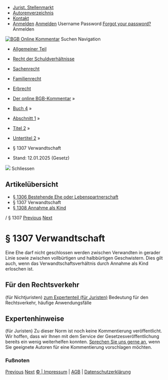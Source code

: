   * [Jurist. Stellenmarkt](https://bgb.kommentar.de/Buch-4/Abschnitt-1/Titel-2/Untertitel-2/</job-board> "Jurist. Stellenmarkt")
  * [Autorenverzeichnis](https://bgb.kommentar.de/Buch-4/Abschnitt-1/Titel-2/Untertitel-2/</Autorenverzeichnis> "Autorenverzeichnis")
  * [Kontakt](https://bgb.kommentar.de/Buch-4/Abschnitt-1/Titel-2/Untertitel-2/</Kontakt>)
  * [Anmelden](https://bgb.kommentar.de/Buch-4/Abschnitt-1/Titel-2/Untertitel-2/<#login> "show login form") [Anmelden](https://bgb.kommentar.de/Buch-4/Abschnitt-1/Titel-2/Untertitel-2/<#> "hide login form") Username Password
[Forgot your password?](https://bgb.kommentar.de/Buch-4/Abschnitt-1/Titel-2/Untertitel-2/</user/forgotpassword>) Anmelden 


[![BGB Online Kommentar](https://bgb.kommentar.de/extension/bgb/design/bgb/images/logo.png)](https://bgb.kommentar.de/Buch-4/Abschnitt-1/Titel-2/Untertitel-2/</> "BGB Online Kommentar")
Suchen
Navigation
  * [Allgemeiner Teil](https://bgb.kommentar.de/Buch-4/Abschnitt-1/Titel-2/Untertitel-2/</Buch-1>)
  * [Recht der Schuldverhältnisse](https://bgb.kommentar.de/Buch-4/Abschnitt-1/Titel-2/Untertitel-2/</Buch-2>)
  * [Sachenrecht](https://bgb.kommentar.de/Buch-4/Abschnitt-1/Titel-2/Untertitel-2/</Buch-3>)
  * [Familienrecht](https://bgb.kommentar.de/Buch-4/Abschnitt-1/Titel-2/Untertitel-2/</Buch-4>)
  * [Erbrecht](https://bgb.kommentar.de/Buch-4/Abschnitt-1/Titel-2/Untertitel-2/</Buch-5>)


  * [Der online BGB-Kommentar](https://bgb.kommentar.de/Buch-4/Abschnitt-1/Titel-2/Untertitel-2/</>) »
  * [Buch 4](https://bgb.kommentar.de/Buch-4/Abschnitt-1/Titel-2/Untertitel-2/</Buch-4>) »
  * [Abschnitt 1](https://bgb.kommentar.de/Buch-4/Abschnitt-1/Titel-2/Untertitel-2/</Buch-4/Abschnitt-1>) »
  * [Titel 2](https://bgb.kommentar.de/Buch-4/Abschnitt-1/Titel-2/Untertitel-2/</Buch-4/Abschnitt-1/Titel-2>) »
  * [Untertitel 2](https://bgb.kommentar.de/Buch-4/Abschnitt-1/Titel-2/Untertitel-2/</Buch-4/Abschnitt-1/Titel-2/Untertitel-2>) »
  * § 1307 Verwandtschaft 
  * Stand: 12.01.2025 (Gesetz) 


![](https://vg01.met.vgwort.de/na/1c9909529ead4f509072c06d9081a7d5)
Schliessen 
## Artikelübersicht
  * [ § 1306 Bestehende Ehe oder Lebenspartnerschaft ](https://bgb.kommentar.de/Buch-4/Abschnitt-1/Titel-2/Untertitel-2/</Buch-4/Abschnitt-1/Titel-2/Untertitel-2/Bestehende-Ehe-oder-Lebenspartnerschaft>)
  * § 1307 Verwandtschaft 
  * [ § 1308 Annahme als Kind ](https://bgb.kommentar.de/Buch-4/Abschnitt-1/Titel-2/Untertitel-2/</Buch-4/Abschnitt-1/Titel-2/Untertitel-2/Annahme-als-Kind>)


/ § 1307 
[Previous](https://bgb.kommentar.de/Buch-4/Abschnitt-1/Titel-2/Untertitel-2/</Buch-4/Abschnitt-1/Titel-2/Untertitel-2/Bestehende-Ehe-oder-Lebenspartnerschaft> "§ 1306 Bestehende Ehe oder Lebenspartnerschaft") [Next](https://bgb.kommentar.de/Buch-4/Abschnitt-1/Titel-2/Untertitel-2/</Buch-4/Abschnitt-1/Titel-2/Untertitel-2/Annahme-als-Kind> "§ 1308 Annahme als Kind")
# § 1307 Verwandtschaft
Eine Ehe darf nicht geschlossen werden zwischen Verwandten in gerader Linie sowie zwischen vollbürtigen und halbbürtigen Geschwistern. Dies gilt auch, wenn das Verwandtschaftsverhältnis durch Annahme als Kind erloschen ist.
## Für den Rechtsverkehr 
(für Nichtjuristen)
[zum Expertenteil (für Juristen)](https://bgb.kommentar.de/Buch-4/Abschnitt-1/Titel-2/Untertitel-2/<#expertenhinweise>)
Bedeutung für den Rechtsverkehr, häufige Anwendungsfälle
## Expertenhinweise
(für Juristen)
Zu dieser Norm ist noch keine Kommentierung veröffentlicht. Wir hoffen, dass wir Ihnen mit dem Service der Gesetzesveröffentlichung bereits ein wenig weiterhelfen konnten. [Sprechen Sie uns gerne an](https://bgb.kommentar.de/Buch-4/Abschnitt-1/Titel-2/Untertitel-2/</Kontakt>), wenn Sie geeignete Autoren für eine Kommentierung vorschlagen möchten. 
### Fußnoten
[Previous](https://bgb.kommentar.de/Buch-4/Abschnitt-1/Titel-2/Untertitel-2/</Buch-4/Abschnitt-1/Titel-2/Untertitel-2/Bestehende-Ehe-oder-Lebenspartnerschaft> "§ 1306 Bestehende Ehe oder Lebenspartnerschaft") [Next](https://bgb.kommentar.de/Buch-4/Abschnitt-1/Titel-2/Untertitel-2/</Buch-4/Abschnitt-1/Titel-2/Untertitel-2/Annahme-als-Kind> "§ 1308 Annahme als Kind")
[© | Impressum](https://bgb.kommentar.de/Buch-4/Abschnitt-1/Titel-2/Untertitel-2/</Kontakt>) | [AGB](https://bgb.kommentar.de/Buch-4/Abschnitt-1/Titel-2/Untertitel-2/</AGB>) | [Datenschutzerklärung](https://bgb.kommentar.de/Buch-4/Abschnitt-1/Titel-2/Untertitel-2/</Datenschutzerklaerung-fuer-Leser>)
